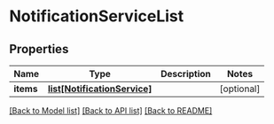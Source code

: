# NotificationServiceList

## Properties
Name | Type | Description | Notes
------------ | ------------- | ------------- | -------------
**items** | [**list[NotificationService]**](NotificationService.md) |  | [optional] 

[[Back to Model list]](../README.md#documentation-for-models) [[Back to API list]](../README.md#documentation-for-api-endpoints) [[Back to README]](../README.md)

